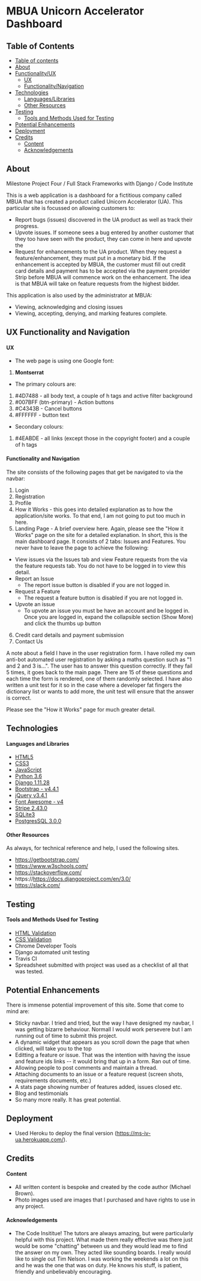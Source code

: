 # MBUA Unicorn Accelerator Dashboard

## Table of Contents

- [Table of contents](#Table-of-Contents)
- [About](#About)
- [Functionality/UX](#UX-Functionality-and-Navigation)
  - [UX](#UX)
  - [Functionality/Navigation](#Functionality-and-Navigation)
- [Technologies](#Technologies)
  - [Languages/Libraries](#Languages-and-Libraries)
  - [Other Resources](#Other-Resources)
- [Testing](#Testing)
  - [Tools and Methods Used for Testing](#Tools-and-Methods-Used-for-Testing)
- [Potential Enhancements](#Potential-Enhancements)
- [Deployment](#Deployment)
- [Credits](#Credits)
  - [Content](#Content)
  - [Acknowledgements](#Acknowledgements)

## About

Milestone Project Four / Full Stack Frameworks with Django / Code Institute

This is a web application is a dashboard for a fictitious company called MBUA that has created a product called Unicorn Accelerator (UA). This particular site is focussed on allowing customers to:
- Report bugs (issues) discovered in the UA product as well as track their progress.
- Upvote issues. If someone sees a bug entered by another customer that they too have seen with the product, they can come in here and upvote the 
- Request for enhancements to the UA product. When they request a feature/enhancement, they must put in a monetary bid. If the enhancement is accepted by MBUA, the customer must fill out credit card details and payment has to be accepted via the payment provider Strip before MBUA will commence work on the enhancement. The idea is that MBUA will take on feature requests from the highest bidder.

This application is also used by the administrator at MBUA:
- Viewing, acknowledging and closing issues
- Viewing, accepting, denying, and marking features complete.

## UX Functionality and Navigation

#### UX
- The web page is using one Google font:
1. **Montserrat**

- The primary colours are:
1. #4D7488 - all body text, a couple of h tags and active filter background
2. #007BFF (btn-primary) - Action buttons
3. #C4343B - Cancel buttons
4. #FFFFFF - button text

- Secondary colours:
1. #4EABDE - all links (except those in the copyright footer) and a couple of h tags

#### Functionality and Navigation

The site consists of the following pages that get be navigated to via the navbar:
1. Login
2. Registration
3. Profile
4. How it Works - this goes into detailed explanation as to how the application/site works. To that end, I am not going to put too much in here.
5. Landing Page - A brief overview here. Again, please see the "How it Works" page on the site for a detailed explanation. In short, this is the main dashboard page. It consists of 2 tabs: Issues and Features. You never have to leave the page to achieve the following:
- View issues via the Issues tab and view Feature requests from the via the feature requests tab. You do not have to be logged in to view this detail.
- Report an Issue
  - The report issue button is disabled if you are not logged in.
- Request a Feature
  - The request a feature button is disabled if you are not logged in.
- Upvote an issue
  - To upvote an issue you must be have an account and be logged in. Once you are logged in, expand the collapsible section (Show More) and click the thumbs up button
6. Credit card details and payment submission
7. Contact Us

A note about a field I have in the user registration form. I have rolled my own anti-bot automated user registration by asking
a maths question such as "1 and 2 and 3 is...". The user has to answer this question correctly. If they fail 5 times, it goes back to 
the main page. There are 15 of these questions and each time the form is rendered, one of them randomly selected. I have also written
a unit test for it so in the case where a developer fat fingers the dictionary list or wants to add more, the unit test will ensure
that the answer is correct.

Please see the "How it Works" page for much greater detail.


## Technologies

#### Languages and Libraries

- [HTML5](https://www.w3.org/TR/html5/ "HTML5 Official Site")
- [CSS3](https://www.w3.org/Style/CSS/ "Cascading Style Sheets Official Site")
- [JavaScript](https://developer.mozilla.org/en-US/docs/Web/JavaScript/ "JavaScript Official Site")
- [Python 3.6](https://www.python.org "Python Official Site")
- [Django 1.11.28](https://www.djangoproject.com "Django Official Site")
- [Bootstrap - v4.4.1](https://getbootstrap.com/docs/4.1/getting-started/introduction/ "Bootstrap Official Site")
- [jQuery v3.4.1](http://jquery.com/ "jQuery Official Site")
- [Font Awesome - v4](https://fontawesome.com/ "Font Awesome Official Site")
- [Stripe 2.43.0](https://stripe.com "Stripe Official Site")
- [SQLite3](https://www.sqlite.org "SQLite3 Official Site")
- [PostgresSQL 3.0.0](https://www.postgresql.com "PostgreSQL Official Site")


#### Other Resources

As always, for technical reference and help, I used the following sites.
- https://getbootstrap.com/
- https://www.w3schools.com/
- https://stackoverflow.com/
- https://https://docs.djangoproject.com/en/3.0/
- https://slack.com/

## Testing

#### Tools and Methods Used for Testing

- [HTML Validation](https://validator.w3.org/ "W3C Markup Validation Service")
- [CSS Validation](http://jigsaw.w3.org/css-validator/ "CSS Validation Service")
- Chrome Developer Tools
- Django automated unit testing
- Travis CI
- Spreadsheet submitted with project was used as a checklist of all that was tested.


## Potential Enhancements

There is immense potential improvement of this site. Some that come to mind are:

- Sticky navbar. I tried and tried, but the way I have designed my navbar, I was getting bizarre behaviour. Normall I would work persevere but I am running out
of time to submit this project.
- A dynamic widget that appears as you scroll down the page that when clicked, will take you to the top
- Editting a feature or issue. That was the intention with having the issue and feature ids links -- it would bring that up in a form. Ran out of time.
- Allowing people to post comments and maintain a thread.
- Attaching documents to an issue or a feature request (screen shots, requirements documents, etc.)
- A stats page showing number of features added, issues closed etc.
- Blog and testimonials
- So many more really. It has great potential.


## Deployment

- Used Heroku to deploy the final version (https://ms-iv-ua.herokuapp.com/).

## Credits

#### Content

- All written content is bespoke and created by the code author (Michael Brown).
- Photo images used are images that I purchased and have rights to use in any project.

#### Acknowledgements

- The Code Insititue! The tutors are always amazing, but were particularly helpful with this project. What 
made them really effective was there just would be some "chatting" between us and they would lead me to find 
the answer on my own. They acted like sounding boards. I really would like to single out Tim Nelson. I was 
working the weekends a lot on this and he was the one that was on duty. He knows his stuff, is patient, 
friendly and unbelievably encouraging.

